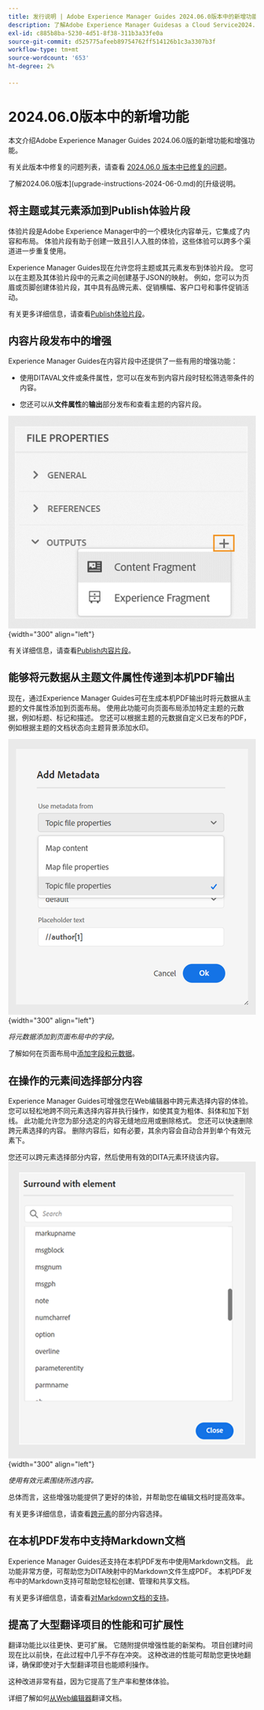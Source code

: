 ```yaml
---
title: 发行说明 | Adobe Experience Manager Guides 2024.06.0版本中的新增功能
description: 了解Adobe Experience Manager Guidesas a Cloud Service2024.06.0版本中的新增功能和增强功能。
exl-id: c885b8ba-5230-4d51-8f38-311b3a33fe0a
source-git-commit: d525775afeeb89754762ff514126b1c3a3307b3f
workflow-type: tm+mt
source-wordcount: '653'
ht-degree: 2%

---
```


# 2024.06.0版本中的新增功能

本文介绍Adobe Experience Manager Guides 2024.06.0版的新增功能和增强功能。

有关此版本中修复的问题列表，请查看 [2024.06.0 版本中已修复的问题](fixed-issues-2024-06-0.md)。

了解2024.06.0版本](upgrade-instructions-2024-06-0.md)的[升级说明。


## 将主题或其元素添加到Publish体验片段

体验片段是Adobe Experience Manager中的一个模块化内容单元，它集成了内容和布局。 体验片段有助于创建一致且引人入胜的体验，这些体验可以跨多个渠道进一步重复使用。


Experience Manager Guides现在允许您将主题或其元素发布到体验片段。 您可以在主题及其体验片段中的元素之间创建基于JSON的映射。 例如，您可以为页眉或页脚创建体验片段，其中具有品牌元素、促销横幅、客户口号和事件促销活动。




有关更多详细信息，请查看[Publish体验片段](../user-guide/publish-experience-fragment.md)。


## 内容片段发布中的增强

Experience Manager Guides在内容片段中还提供了一些有用的增强功能：

- 使用DITAVAL文件或条件属性，您可以在发布到内容片段时轻松筛选带条件的内容。

- 您还可以从&#x200B;**文件属性**&#x200B;的&#x200B;**输出**&#x200B;部分发布和查看主题的内容片段。

![文件属性选项选项卡](./assets/file-properties-outputs-tab.png){width="300" align="left"}

有关详细信息，请查看[Publish内容片段](../user-guide/publish-content-fragment.md)。


## 能够将元数据从主题文件属性传递到本机PDF输出

现在，通过Experience Manager Guides可在生成本机PDF输出时将元数据从主题的文件属性添加到页面布局。 使用此功能可向页面布局添加特定主题的元数据，例如标题、标记和描述。 您还可以根据主题的元数据自定义已发布的PDF，例如根据主题的文档状态向主题背景添加水印。

![添加元数据本机pdf](./assets/add-metadata-native-pdf.png) {width="300" align="left"}

*将元数据添加到页面布局中的字段。*

了解如何在页面布局中[添加字段和元数据](../native-pdf/design-page-layout.md#add-fields-metadata)。

## 在操作的元素间选择部分内容

Experience Manager Guides可增强您在Web编辑器中跨元素选择内容的体验。 您可以轻松地跨不同元素选择内容并执行操作，如使其变为粗体、斜体和加下划线。 此功能允许您为部分选定的内容无缝地应用或删除格式。 您还可以快速删除跨元素选择的内容。 删除内容后，如有必要，其余内容会自动合并到单个有效元素下。

您还可以跨元素选择部分内容，然后使用有效的DITA元素环绕该内容。
![环绕元素对话框](./assets/surround-element.png) {width="300" align="left"}

*使用有效元素围绕所选内容。*

总体而言，这些增强功能提供了更好的体验，并帮助您在编辑文档时提高效率。

有关更多详细信息，请查看[跨元素](../user-guide/web-editor-edit-topics.md#partial-selection-of-content-across-elements)的部分内容选择。

## 在本机PDF发布中支持Markdown文档

Experience Manager Guides还支持在本机PDF发布中使用Markdown文档。 此功能非常方便，可帮助您为DITA映射中的Markdown文件生成PDF。 本机PDF发布中的Markdown支持可帮助您轻松创建、管理和共享文档。

有关更多详细信息，请查看[对Markdown文档的支持](../web-editor/native-pdf-web-editor.md#support-for-markdown-documents)。


## 提高了大型翻译项目的性能和可扩展性

翻译功能比以往更快、更可扩展。 它随附提供增强性能的新架构。 项目创建时间现在比以前快，在此过程中几乎不存在冲突。 这种改进的性能可帮助您更快地翻译，确保即使对于大型翻译项目也能顺利操作。

这种改进非常有益，因为它提高了生产率和整体体验。

详细了解如何[从Web编辑器](../user-guide/translate-documents-web-editor.md)翻译文档。
